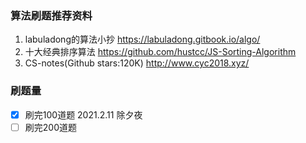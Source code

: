 ### 算法刷题推荐资料
1. labuladong的算法小抄 https://labuladong.gitbook.io/algo/
2. 十大经典排序算法 https://github.com/hustcc/JS-Sorting-Algorithm
3. CS-notes(Github stars:120K) http://www.cyc2018.xyz/

### 刷题量
- [x] 刷完100道题 2021.2.11 除夕夜
- [ ] 刷完200道题